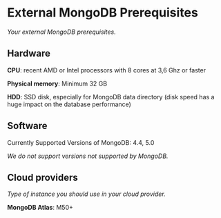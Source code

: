 # External MongoDB Prerequisites

*Your external MongoDB prerequisites.*

## Hardware

**CPU**: recent AMD or Intel processors with 8 cores at 3,6 Ghz or faster

**Physical memory**: Minimum 32 GB

**HDD**: SSD disk, especially for MongoDB data directory (disk speed has a huge impact on the database performance)

## Software

Currently Supported Versions of MongoDB: 4.4, 5.0

*We do not support versions not supported by MongoDB.* 

## Cloud providers

*Type of instance you should use in your cloud provider.*

**MongoDB Atlas**: M50+
